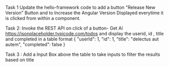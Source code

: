  Task 1 Update the hello-framework code to add a button "Release New Version" Button and to Increase the Angular Version Displayed everytime it is clicked from within a component. 





 Task 2: Invoke the REST API on click of a button- Get Al
https://jsonplaceholder.typicode.com/todos
  and display the userid, id , title and completed in a table format
    {
    "userId": 1,
    "id": 1,
    "title": "delectus aut autem",
    "completed": false
  }


 Task 3 : Add a Input Box above the table to take inputs to filter the results based on title